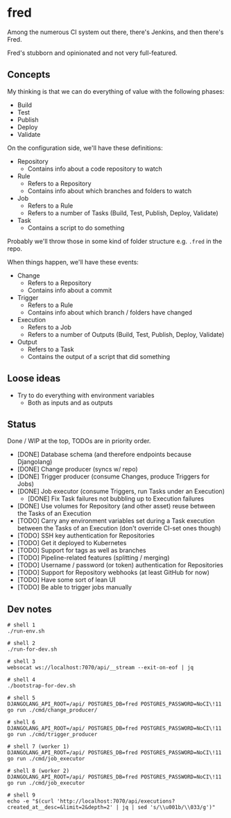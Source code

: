 # fred

Among the numerous CI system out there, there's Jenkins, and then there's Fred.

Fred's stubborn and opinionated and not very full-featured.

## Concepts

My thinking is that we can do everything of value with the following phases:

- Build
- Test
- Publish
- Deploy
- Validate

On the configuration side, we'll have these definitions:

- Repository
  - Contains info about a code repository to watch
- Rule
  - Refers to a Repository
  - Contains info about which branches and folders to watch
- Job
  - Refers to a Rule
  - Refers to a number of Tasks (Build, Test, Publish, Deploy, Validate)
- Task
  - Contains a script to do something

Probably we'll throw those in some kind of folder structure e.g. `.fred` in the repo.

When things happen, we'll have these events:

- Change
  - Refers to a Repository
  - Contains info about a commit
- Trigger
  - Refers to a Rule
  - Contains info about which branch / folders have changed
- Execution
  - Refers to a Job
  - Refers to a number of Outputs (Build, Test, Publish, Deploy, Validate)
- Output
  - Refers to a Task
  - Contains the output of a script that did something

## Loose ideas

- Try to do everything with environment variables
  - Both as inputs and as outputs

## Status

Done / WIP at the top, TODOs are in priority order.

- [DONE] Database schema (and therefore endpoints because Djangolang)
- [DONE] Change producer (syncs w/ repo)
- [DONE] Trigger producer (consume Changes, produce Triggers for Jobs)
- [DONE] Job executor (consume Triggers, run Tasks under an Execution)
  - [DONE] Fix Task failures not bubbling up to Execution failures
- [DONE] Use volumes for Repository (and other asset) reuse between the Tasks of an Execution
- [TODO] Carry any environment variables set during a Task execution between the Tasks of an Execution (don't override CI-set ones though)
- [TODO] SSH key authentication for Repositories
- [TODO] Get it deployed to Kubernetes
- [TODO] Support for tags as well as branches
- [TODO] Pipeline-related features (splitting / merging)
- [TODO] Username / password (or token) authentication for Repositories
- [TODO] Support for Repository webhooks (at least GitHub for now)
- [TODO] Have some sort of lean UI
- [TODO] Be able to trigger jobs manually

## Dev notes

```shell
# shell 1
./run-env.sh

# shell 2
./run-for-dev.sh

# shell 3
websocat ws://localhost:7070/api/__stream --exit-on-eof | jq

# shell 4
./bootstrap-for-dev.sh

# shell 5
DJANGOLANG_API_ROOT=/api/ POSTGRES_DB=fred POSTGRES_PASSWORD=NoCI\!11 go run ./cmd/change_producer/

# shell 6
DJANGOLANG_API_ROOT=/api/ POSTGRES_DB=fred POSTGRES_PASSWORD=NoCI\!11 go run ./cmd/trigger_producer

# shell 7 (worker 1)
DJANGOLANG_API_ROOT=/api/ POSTGRES_DB=fred POSTGRES_PASSWORD=NoCI\!11 go run ./cmd/job_executor

# shell 8 (worker 2)
DJANGOLANG_API_ROOT=/api/ POSTGRES_DB=fred POSTGRES_PASSWORD=NoCI\!11 go run ./cmd/job_executor

# shell 9
echo -e "$(curl 'http://localhost:7070/api/executions?created_at__desc=&limit=2&depth=2' | jq | sed 's/\\u001b/\\033/g')"
```
